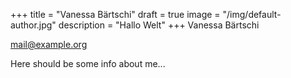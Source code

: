 +++
title = "Vanessa Bärtschi"
draft = true
image = "/img/default-author.jpg"
description = "Hallo Welt"
+++
Vanessa Bärtschi

mail@example.org

Here should be some info about me...